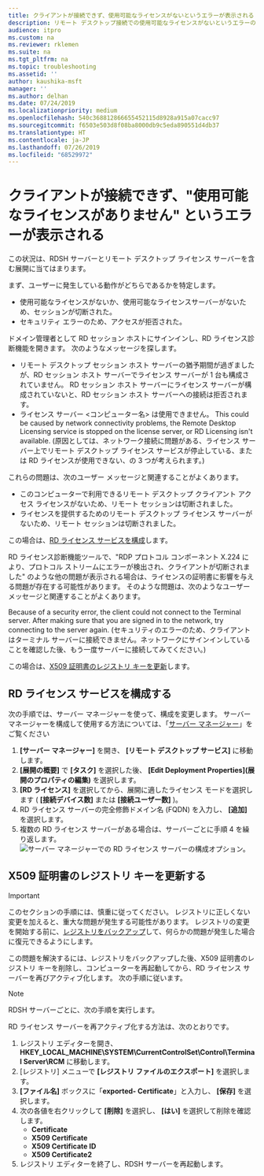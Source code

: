 ```yaml
---
title: クライアントが接続できず、使用可能なライセンスがないというエラーが表示される
description: リモート デスクトップ接続での使用可能なライセンスがないというエラーのトラブルシューティング
audience: itpro
ms.custom: na
ms.reviewer: rklemen
ms.suite: na
ms.tgt_pltfrm: na
ms.topic: troubleshooting
ms.assetid: ''
author: kaushika-msft
manager: ''
ms.author: delhan
ms.date: 07/24/2019
ms.localizationpriority: medium
ms.openlocfilehash: 540c368812866655452115d8928a915a07cacc97
ms.sourcegitcommit: f6503e503d8f08ba8000db9c5eda890551d4db37
ms.translationtype: HT
ms.contentlocale: ja-JP
ms.lasthandoff: 07/26/2019
ms.locfileid: "68529972"
---
```

# <a name="clients-cant-connect-and-see-no-licenses-available-error"></a>クライアントが接続できず、"使用可能なライセンスがありません" というエラーが表示される

この状況は、RDSH サーバーとリモート デスクトップ ライセンス サーバーを含む展開に当てはまります。

まず、ユーザーに発生している動作がどちらであるかを特定します。

- 使用可能なライセンスがないか、使用可能なライセンスサーバーがないため、セッションが切断された。
- セキュリティ エラーのため、アクセスが拒否された。

ドメイン管理者として RD セッション ホストにサインインし、RD ライセンス診断機能を開きます。 次のようなメッセージを探します。

  - リモート デスクトップ セッション ホスト サーバーの猶予期間が過ぎましたが、RD セッション ホスト サーバーでライセンス サーバーが 1 台も構成されていません。 RD セッション ホスト サーバーにライセンス サーバーが構成されていないと、RD セッション ホスト サーバーへの接続は拒否されます。
  - ライセンス サーバー \<コンピューター名\> は使用できません。 This could be caused by network connectivity problems, the Remote Desktop Licensing service is stopped on the license server, or RD Licensing isn't available. (原因としては、ネットワーク接続に問題がある、ライセンス サーバー上でリモート デスクトップ ライセンス サービスが停止している、または RD ライセンスが使用できない、の 3 つが考えられます。)

これらの問題は、次のユーザー メッセージと関連することがよくあります。

  - このコンピューターで利用できるリモート デスクトップ クライアント アクセス ライセンスがないため、リモート セッションは切断されました。
  - ライセンスを提供するためのリモート デスクトップ ライセンス サーバーがないため、リモート セッションは切断されました。

この場合は、[RD ライセンス サービスを構成](#configure-the-rd-licensing-service)します。

RD ライセンス診断機能ツールで、"RDP プロトコル コンポーネント X.224 により、プロトコル ストリームにエラーが検出され、クライアントが切断されました" のような他の問題が表示される場合は、ライセンスの証明書に影響を与える問題が存在する可能性があります。 そのような問題は、次のようなユーザー メッセージと関連することがよくあります。

Because of a security error, the client could not connect to the Terminal server. After making sure that you are signed in to the network, try connecting to the server again. (セキュリティのエラーのため、クライアントはターミナル サーバーに接続できません。ネットワークにサインインしていることを確認した後、もう一度サーバーに接続してみてください。)

この場合は、[X509 証明書のレジストリ キーを更新](#refresh-the-x509-certificate-registry-keys)します。

## <a name="configure-the-rd-licensing-service"></a>RD ライセンス サービスを構成する

次の手順では、サーバー マネージャーを使って、構成を変更します。 サーバー マネージャーを構成して使用する方法については、「[サーバー マネージャー](../../../administration/server-manager/server-manager.md)」をご覧ください

1. **[サーバー マネージャー]** を開き、 **[リモート デスクトップ サービス]** に移動します。
2. **[展開の概要]** で **[タスク]** を選択した後、 **[Edit Deployment Properties]\(展開のプロパティの編集\)** を選択します。
3. **[RD ライセンス]** を選択してから、展開に適したライセンス モードを選択します ( **[接続デバイス数]** または **[接続ユーザー数]** )。
4. RD ライセンス サーバーの完全修飾ドメイン名 (FQDN) を入力し、 **[追加]** を選択します。
5. 複数の RD ライセンス サーバーがある場合は、サーバーごとに手順 4 を繰り返します。 
    ![サーバー マネージャーでの RD ライセンス サーバーの構成オプション。](../media/troubleshoot-remote-desktop-connections/RDLicensing_Configure.png)

## <a name="refresh-the-x509-certificate-registry-keys"></a>X509 証明書のレジストリ キーを更新する

> [!IMPORTANT]  
> このセクションの手順には、慎重に従ってください。 レジストリに正しくない変更を加えると、重大な問題が発生する可能性があります。 レジストリの変更を開始する前に、[レジストリをバックアップ](https://support.microsoft.com/help/322756)して、何らかの問題が発生した場合に復元できるようにします。

この問題を解決するには、レジストリをバックアップした後、X509 証明書のレジストリ キーを削除し、コンピューターを再起動してから、RD ライセンス サーバーを再びアクティブ化します。 次の手順に従います。

> [!NOTE]
> RDSH サーバーごとに、次の手順を実行します。

RD ライセンス サーバーを再アクティブ化する方法は、次のとおりです。

1. レジストリ エディターを開き、**HKEY\_LOCAL\_MACHINE\\SYSTEM\\CurrentControlSet\\Control\\Terminal Server\\RCM** に移動します。
2. [レジストリ] メニューで **[レジストリ ファイルのエクスポート]** を選択します。
3. **[ファイル名]** ボックスに「**exported- Certificate**」と入力し、 **[保存]** を選択します。
4. 次の各値を右クリックして **[削除]** を選択し、 **[はい]** を選択して削除を確認します。  
      - **Certificate**
      - **X509 Certificate**
      - **X509 Certificate ID**
      - **X509 Certificate2**
5. レジストリ エディターを終了し、RDSH サーバーを再起動します。